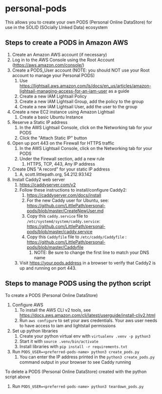 # personal-pods
This allows you to create your own PODS (Personal Online DataStore) for use in the SOLID (SOcially LInked Data) ecosystem

## Steps to create a PODS in Amazon AWS

1. Create an Amazon AWS account (if necessary)
1. Log in to the AWS Console using the Root Account (https://aws.amazon.com/console/)
1. Create a PODS_User account (NOTE: you should NOT use your Root account to manage your Personal PODS)
    1. Use https://lightsail.aws.amazon.com/ls/docs/en_us/articles/amazon-lightsail-managing-access-for-an-iam-user as a guide
    1. Create a new IAM Lightsail Policy
    1. Create a new IAM Lightsail Group, add the policy to the group
    1. Create a new IAM Lightsail User, add the user to the group
1. Create a new EC2 instance using Amazon Lightsail
    1. Create a basic Ubuntu Instance
1. Reserve a Static IP address
    1. In the AWS Lightsail Console, click on the Networking tab for your PODS
    1. Click the "Attach Static IP" button
1. Open up port 443 on the Firewall for HTTPS traffic
    1. In the AWS Lightsail Console, click on the Networking tab for your PODS
    1. Under the Firewall section, add a new rule
        1. HTTPS, TCP, 443, Any IP address
1. Create DNS "A record" for your static IP address
    1. A, scott.littlepath.org, 54.212.93.142
1. Install Caddy2 web server
    1. https://caddyserver.com/v2
    1. Follow these instructions to install/configure Caddy2: 
        1. https://caddyserver.com/docs/install
        1. For the new Caddy user for Ubuntu, see: https://github.com/LittlePath/personal-pods/blob/master/CreateNewUser.md
        1. Copy this `caddy.service` file to `/etc/systemd/system/caddy.service`: https://github.com/LittlePath/personal-pods/blob/master/caddy.service
        1. Copy this `Caddyfile` file to `/etc/caddy/Caddyfile` : https://github.com/LittlePath/personal-pods/blob/master/Caddyfile
            1. NOTE: Be sure to change the first line to match your DNS name
    1. Visit https://your.pods.address in a browser to verify that Caddy2 is up and running on port 443. 


## Steps to manage PODS using the python script

To create a PODS (Personal Online DataStore)
1. Configure AWS
    1. To install the AWS CLI v2 tools, see https://docs.aws.amazon.com/cli/latest/userguide/install-cliv2.html
    1. Run `aws configure` to set your aws credentials. Your aws user needs to have access to iam and lightstail permissions
1. Set up python libraries
    1. Create your python virtual env with `virtualenv .venv -p python3`
    1. Start it with `source .venv/bin/activate`
    1. Install libraries with `pip install -r requirements.txt`
1. Run `PODS_USER=<preferred-pods-name> python3 create_pods.py`
    1. You can enter the IP address printed in the `python3 create_pods.py` command output in your browser to see Caddy running

To delete a PODS (Personal Online DataStore) created with the python script above 
1. Run `PODS_USER=<preferred-pods-name> python3 teardown_pods.py`
